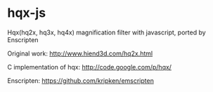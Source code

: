 hqx-js
======

Hqx(hq2x, hq3x, hq4x) magnification filter with javascript, ported by Enscripten


Original work: http://www.hiend3d.com/hq2x.html

C implementation of hqx: http://code.google.com/p/hqx/

Enscripten: https://github.com/kripken/emscripten

